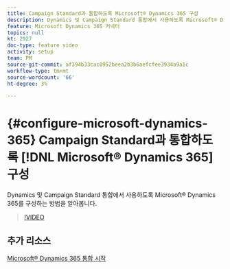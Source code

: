 ```yaml
---
title: Campaign Standard과 통합하도록 Microsoft® Dynamics 365 구성
description: Dynamics 및 Campaign Standard 통합에서 사용하도록 Microsoft® Dynamics 365를 구성하는 방법을 알아봅니다.
feature: Microsoft Dynamics 365 커넥터
topics: null
kt: 2927
doc-type: feature video
activity: setup
team: PM
source-git-commit: af394b33cac0952beea2b3b6aefcfee3934a9a1c
workflow-type: tm+mt
source-wordcount: '66'
ht-degree: 3%

---
```



# {#configure-microsoft-dynamics-365} Campaign Standard과 통합하도록 [!DNL Microsoft® Dynamics 365] 구성

Dynamics 및 Campaign Standard 통합에서 사용하도록 Microsoft® Dynamics 365를 구성하는 방법을 알아봅니다.

>[!VIDEO](https://video.tv.adobe.com/v/27637?quality=12)


## 추가 리소스

[Microsoft® Dynamics 365 통합 시작](https://experienceleague.adobe.com/docs/campaign-standard/using/integrating-with-adobe-cloud/campaign-and-microsoft-dynamics-365/d365-acs-get-started.html)
